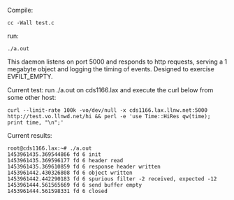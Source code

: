 Compile:

```
cc -Wall test.c
```

run:

```
./a.out
```

This daemon listens on port 5000 and responds to http requests, serving a 1 megabyte object
and logging the timing of events. Designed to exercise EVFILT_EMPTY.

Current test: run ./a.out on cds1166.lax and execute the curl below from some other host:

```
curl --limit-rate 100k -vo/dev/null -x cds1166.lax.llnw.net:5000 http://test.vo.llnwd.net/hi && perl -e 'use Time::HiRes qw(time); print time, "\n";'
```

Current results:

```
root@cds1166.lax:~# ./a.out
1453961435.369544866 fd 6 init
1453961435.369596177 fd 6 header read
1453961435.369610859 fd 6 response header written
1453961442.430326808 fd 6 object written
1453961442.442290183 fd 6 spurious filter -2 received, expected -12
1453961444.561565669 fd 6 send buffer empty
1453961444.561598331 fd 6 closed
```
